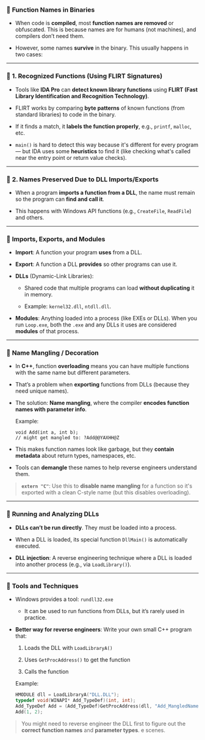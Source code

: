 
### 🔧 **Function Names in Binaries**

- When code is **compiled**, most **function names are removed** or obfuscated. This is because names are for humans (not machines), and compilers don’t need them.
    
- However, some names **survive** in the binary. This usually happens in two cases:
    

---

### 📌 **1. Recognized Functions (Using FLIRT Signatures)**

- Tools like **IDA Pro** can **detect known library functions** using **FLIRT (Fast Library Identification and Recognition Technology)**.
    
- FLIRT works by comparing **byte patterns** of known functions (from standard libraries) to code in the binary.
    
- If it finds a match, it **labels the function properly**, e.g., `printf`, `malloc`, etc.
    
- `main()` is hard to detect this way because it's different for every program — but IDA uses some **heuristics** to find it (like checking what's called near the entry point or return value checks).
    

---

### 📌 **2. Names Preserved Due to DLL Imports/Exports**

- When a program **imports a function from a DLL**, the name must remain so the program can **find and call it**.
    
- This happens with Windows API functions (e.g., `CreateFile`, `ReadFile`) and others.
    

---

### 📂 **Imports, Exports, and Modules**

- **Import**: A function your program **uses** from a DLL.
    
- **Export**: A function a DLL **provides** so other programs can use it.
    
- **DLLs** (Dynamic-Link Libraries):
    
    - Shared code that multiple programs can load **without duplicating** it in memory.
        
    - Example: `kernel32.dll`, `ntdll.dll`.
        
- **Modules**: Anything loaded into a process (like EXEs or DLLs). When you run `Loop.exe`, both the `.exe` and any DLLs it uses are considered **modules** of that process.
    

---

### 🧩 **Name Mangling / Decoration**

- In **C++**, function **overloading** means you can have multiple functions with the same name but different parameters.
    
- That’s a problem when **exporting** functions from DLLs (because they need unique names).
    
- The solution: **Name mangling**, where the compiler **encodes function names with parameter info**.
    
    Example:
    
    ```
    void Add(int a, int b);
    // might get mangled to: ?Add@@YAXHH@Z
    ```
    
- This makes function names look like garbage, but they **contain metadata** about return types, namespaces, etc.
    
- Tools can **demangle** these names to help reverse engineers understand them.
    

> **`extern "C"`**: Use this to **disable name mangling** for a function so it's exported with a clean C-style name (but this disables overloading).

---

### 🧪 **Running and Analyzing DLLs**

- **DLLs can’t be run directly**. They must be loaded into a process.
    
- When a DLL is loaded, its special function `DllMain()` is automatically executed.
    
- **DLL injection**: A reverse engineering technique where a DLL is loaded into another process (e.g., via `LoadLibrary()`).
    

---

### 🧰 **Tools and Techniques**

- Windows provides a tool: `rundll32.exe`
    
    - It can be used to run functions from DLLs, but it’s rarely used in practice.
        
- **Better way for reverse engineers**: Write your own small C++ program that:
    
    1. Loads the DLL with `LoadLibraryA()`
        
    2. Uses `GetProcAddress()` to get the function
        
    3. Calls the function
        
    
    Example:
    
    ```cpp
    HMODULE dll = LoadLibraryA("DLL.DLL");
    typedef void(WINAPI* Add_TypeDef)(int, int);
    Add_TypeDef Add = (Add_TypeDef)GetProcAddress(dll, "Add_MangledName");
    Add(1, 2);
    ```
    

> You might need to reverse engineer the DLL first to figure out the **correct function names** and **parameter types**.
e scenes.
```
